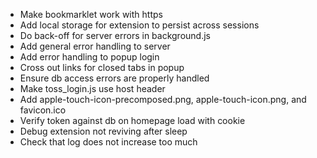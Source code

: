 * Make bookmarklet work with https
* Add local storage for extension to persist across sessions
* Do back-off for server errors in background.js
* Add general error handling to server
* Add error handling to popup login
* Cross out links for closed tabs in popup
* Ensure db access errors are properly handled
* Make toss_login.js use host header
* Add apple-touch-icon-precomposed.png, apple-touch-icon.png, and favicon.ico
* Verify token against db on homepage load with cookie
* Debug extension not reviving after sleep
* Check that log does not increase too much
